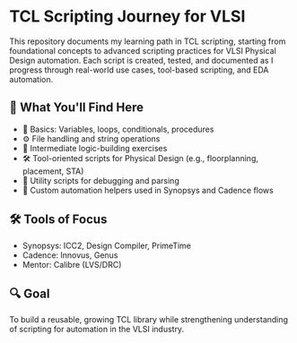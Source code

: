 # TCL Scripting Journey for VLSI

This repository documents my learning path in TCL scripting, starting from foundational concepts to advanced scripting practices for VLSI Physical Design automation. Each script is created, tested, and documented as I progress through real-world use cases, tool-based scripting, and EDA automation.

## 📘 What You'll Find Here

- 📌 Basics: Variables, loops, conditionals, procedures
- ⚙️ File handling and string operations
- 🧠 Intermediate logic-building exercises
- 🛠️ Tool-oriented scripts for Physical Design (e.g., floorplanning, placement, STA)
- 🧪 Utility scripts for debugging and parsing
- 🚀 Custom automation helpers used in Synopsys and Cadence flows

## 🛠️ Tools of Focus

- Synopsys: ICC2, Design Compiler, PrimeTime
- Cadence: Innovus, Genus
- Mentor: Calibre (LVS/DRC)

## 🔍 Goal

To build a reusable, growing TCL library while strengthening understanding of scripting for automation in the VLSI industry.

